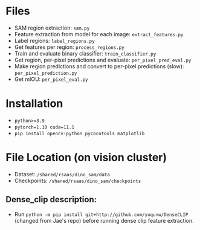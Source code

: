 # Files 
- SAM region extraction:  `sam.py`
- Feature extraction from model for each image: `extract_features.py`
- Label regions: `label_regions.py`
- Get features per region: `process_regions.py`
- Train and evaluate binary classifier: `train_classifier.py`
- Get region, per-pixel predictions and evaluate: `per_pixel_pred_eval.py`
- Make region predictions and convert to per-pixel predictions (slow): `per_pixel_prediction.py`
- Get mIOU: `per_pixel_eval.py`
# Installation
- `python>=3.9`
-  `pytorch=1.10 cuda=11.1` 
- `pip install opencv-python pycocotools matplotlib `
# File Location (on vision cluster)
- Dataset: `/shared/rsaas/dino_sam/data`
- Checkpoints: `/shared/rsaas/dino_sam/checkpoints`

## Dense_clip description:
- Run `python -m pip install git+http://github.com/yuqunw/DenseCLIP` (changed from Jae's repo) before running dense clip feature extraction.